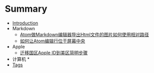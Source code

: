 # Summary

* [Introduction](README.md)
* Markdown
  * [Atom做Markdown编辑器导出Html文件的图片如何使用相对路径](markdown/Atom做Markdown编辑器导出Html文件的图片如何使用相对路径.md)
  * [如何让Atom编辑行位于屏幕中央](markdown/如何让Atom编辑行位于屏幕中央.md)
* Apple
  * [迁移国区Apple ID到美区简明步骤](Apple/迁移国区AppleID到美区简明步骤.md)
* 计算机
  * 
* [Tags](tags.md)



